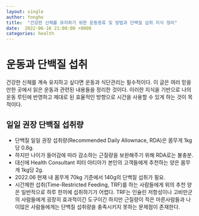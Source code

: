```yaml
---
layout: single
author: Yongho
title:  "건강한 신체를 유지하기 위한 운동종류 및 방법과 단백질 섭취 지식 정리"
date:  2022-06-16 21:00:00 +0000
categories: health
---
```


# 운동과 단백질 섭취
건강한 신체를 계속 유지하고 싶다면 운동과 식단관리는 필수적이다. 이 글은 여러 믿을만한 곳에서 읽은 운동과 관련된 내용들을 정리한 것이다. 이러한 지식을 기반으로 나의 운동 루틴에 반영하고 제대로 된 효율적인 방향으로 시간을 사용할 수 있게 하는 것이 목적이다.    

## 일일 권장 단백질 섭취량
- 단백질 일일 권장 섭취량(Recommended Daily Allownace, RDA)은 몸무게 1kg당 0.8g.
- 하지만 나이가 들어감에 따라 감소하는 근질량을 보완해주기 위해 RDA로는 불충분.
- 대신에 Health Consultant 피터 아티아가 본인의 고객들에게 추천하는 양은 몸무게 1kg당 2g. 
- 2022.06 현재 내 몸무게 70kg 기준에서 140g의 단백질 섭취가 필요.   
- 시간제한 섭취(Time-Restricted Feeding, TRF)를 하는 사람들에게 위의 추천 양은 일반적으로 하루 한끼에 섭취하기가 어렵다. TRF는 인슐린 저항성이나 고비만군의 사람들에게 굉장히 효과적이긴 도구이긴 하지만 근질량이 적은 마른사람들과 나이많은 사람들에게는 단백질 섭취량을 충족시키지 못하는 문제점이 존재한다.
 

